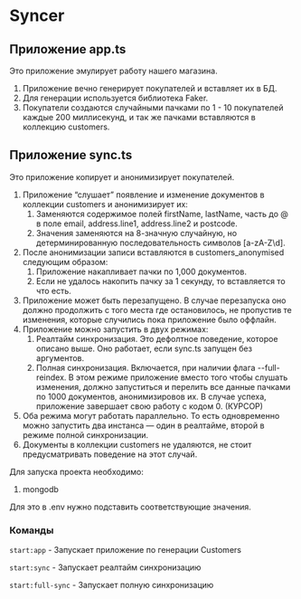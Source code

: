 # Syncer

## Приложение app.ts
Это приложение эмулирует работу нашего магазина.
1) Приложение вечно генерирует покупателей и вставляет их в БД.
2) Для генерации используется библиотека Faker.
3) Покупатели создаются случайными пачками по 1 - 10 покупателей каждые 200 миллисекунд, и так же пачками вставляются в коллекцию customers.

## Приложение sync.ts
Это приложение копирует и анонимизирует покупателей.
1) Приложение “слушает” появление и изменение документов в коллекции customers и анонимизирует их:
   1) Заменяются содержимое полей firstName, lastName, часть до @ в поле email, address.line1, address.line2 и postcode. 
   2) Значения заменяются на 8-значную случайную, но детерминированную последовательность символов [a-zA-Z\\d]. 
2) После анонимизации записи вставляются в customers_anonymised следующим образом:
   1) Приложение накапливает пачки по 1,000 документов. 
   2) Если не удалось накопить пачку за 1 секунду, то вставляется то что есть.
3) Приложение может быть перезапущено. В случае перезапуска оно должно продолжить с того места где остановилось, не пропустив те изменения, которые случились пока приложение было оффлайн. 
4) Приложение можно запустить в двух режимах:
   1) Реалтайм синхронизация. Это дефолтное поведение, которое описано выше. Оно работает, если sync.ts запущен без аргументов. 
   2) Полная синхронизация. Включается, при наличии флага --full-reindex. В этом режиме приложение вместо того чтобы слушать изменения, должно запуститься и перелить все данные пачками по 1000 документов, анонимизировов их. В случае успеха, приложение завершает свою работу с кодом 0. (КУРСОР)
5) Оба режима могут работать параллельно. То есть одновременно можно запустить два инстанса — один в реалтайме, второй в режиме полной синхронизации.
6) Документы в коллекции customers не удаляются, не стоит предусматривать поведение на этот случай.

Для запуска проекта необходимо:
1) mongodb

Для это в .env нужно подставить соответствующие значения.

### Команды
`start:app` - Запускает приложение по генерации Customers

`start:sync` - Запускает реалтайм синхронизацию

`start:full-sync` - Запускает полную синхронизацию
